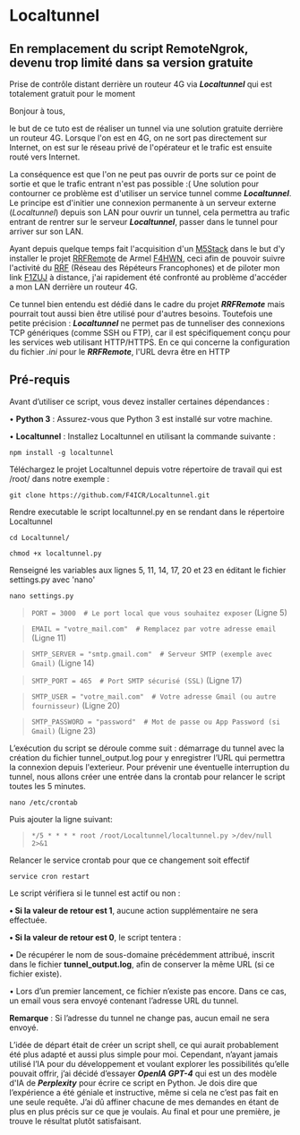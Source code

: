 # Localtunnel
## En remplacement du script RemoteNgrok, devenu trop limité dans sa version gratuite
Prise de contrôle distant derrière un routeur 4G via ***Localtunnel*** qui est totalement gratuit pour le moment

Bonjour à tous,

le but de ce tuto est de réaliser un tunnel via une solution gratuite derrière un routeur 4G. Lorsque l'on est en 4G, on ne sort pas directement sur Internet, on est sur le réseau privé de l'opérateur et le trafic est ensuite routé vers Internet.

La conséquence est que l'on ne peut pas ouvrir de ports sur ce point de sortie et que le trafic entrant n'est pas possible :( Une solution pour contourner ce problème est d'utiliser un service tunnel comme ***Localtunnel***. Le principe est d'initier une connexion permanente à un serveur externe (_Localtunnel_) depuis son LAN pour ouvrir un tunnel, cela permettra au trafic entrant de rentrer sur le serveur ***Localtunnel***, passer dans le tunnel pour arriver sur son LAN.

Ayant depuis quelque temps fait l'acquisition d'un [M5Stack](https://m5stack.com/) dans le but d'y installer le projet [RRFRemote](https://github.com/armel/RRFRemote) de Armel [F4HWN](https://www.qrz.com/db/F4HWN), ceci afin de pouvoir suivre l'activité du [RRF](http://rrf4.f5nlg.ovh:82/) (Réseau des Répéteurs Francophones) et de piloter mon link [F1ZUJ](https://www.qrz.com/db/F1ZUJ) à distance, j'ai rapidement été confronté au problème d'accéder a mon LAN derrière un routeur 4G.

Ce tunnel bien entendu est dédié dans le cadre du projet ***RRFRemote*** mais pourrait tout aussi bien être utilisé pour d'autres besoins.
Toutefois une petite précision : ***Localtunnel*** ne permet pas de tunneliser des connexions TCP génériques (comme SSH ou FTP), car il est spécifiquement conçu pour les services web utilisant HTTP/HTTPS. 
En ce qui concerne la configuration du fichier _.ini_ pour le ***RRFRemote***, l'URL devra être en HTTP

## Pré-requis
Avant d’utiliser ce script, vous devez installer certaines dépendances :

• **Python 3** : Assurez-vous que Python 3 est installé sur votre machine.
 
• **Localtunnel** : Installez Localtunnel en utilisant la commande suivante :

`npm install -g localtunnel`

Téléchargez le projet Localtunnel depuis votre répertoire de travail qui est /root/ dans notre exemple :

`git clone https://github.com/F4ICR/Localtunnel.git`

Rendre executable le script localtunnel.py en se rendant dans le répertoire Localtunnel

`cd Localtunnel/`

`chmod +x localtunnel.py`

Renseigné les variables aux lignes 5, 11, 14, 17, 20 et 23 en éditant le fichier settings.py avec 'nano'

`nano settings.py`

> `PORT = 3000  # Le port local que vous souhaitez exposer` (Ligne 5)

> `EMAIL = "votre_mail.com"  # Remplacez par votre adresse email` (Ligne 11)
 
> `SMTP_SERVER = "smtp.gmail.com"  # Serveur SMTP (exemple avec Gmail)` (Ligne 14)

> `SMTP_PORT = 465  # Port SMTP sécurisé (SSL)` (Ligne 17)

> `SMTP_USER = "votre_mail.com"  # Votre adresse Gmail (ou autre fournisseur)` (Ligne 20)

> `SMTP_PASSWORD = "password"  # Mot de passe ou App Password (si Gmail)` (Ligne 23)

L’exécution du script se déroule comme suit : démarrage du tunnel avec la création du fichier tunnel_output.log pour y enregistrer l’URL qui permettra la connexion depuis l'exterieur. Pour prévenir une éventuelle interruption du tunnel, nous allons créer une entrée dans la crontab pour relancer le script toutes les 5 minutes.

`nano /etc/crontab`

Puis ajouter la ligne suivant:

> `*/5 * * * * root /root/Localtunnel/localtunnel.py >/dev/null 2>&1`

Relancer le service crontab pour que ce changement soit effectif

`service cron restart`

Le script vérifiera si le tunnel est actif ou non :

**• Si la valeur de retour est 1**, aucune action supplémentaire ne sera effectuée.

**• Si la valeur de retour est 0**, le script tentera :


• De récupérer le nom de sous-domaine précédemment attribué, inscrit dans le fichier **tunnel_output.log**, afin de conserver la même URL (si ce fichier existe).

• Lors d’un premier lancement, ce fichier n’existe pas encore. Dans ce cas, un email vous sera envoyé contenant l’adresse URL du tunnel.

**Remarque** : Si l’adresse du tunnel ne change pas, aucun email ne sera envoyé.

L’idée de départ était de créer un script shell, ce qui aurait probablement été plus adapté et aussi plus simple pour moi. Cependant, n’ayant jamais utilisé l’IA pour du développement et voulant explorer les possibilités qu’elle pouvait offrir, j’ai décidé d’essayer ***OpenIA GPT-4*** qui est un des modèle d'IA de ***Perplexity*** pour écrire ce script en Python.
Je dois dire que l’expérience a été géniale et instructive, même si cela ne c’est pas fait en une seule requête. J’ai dû affiner chacune de mes demandes en étant de plus en plus précis sur ce que je voulais. Au final et pour une première, je trouve le résultat plutôt satisfaisant.
